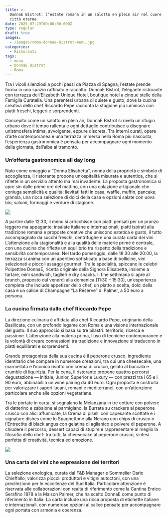 ```yaml
---
title: >-
  DonnaE Bistrot: l’estate romana in un salotto en plein air nel cuore della
  città eterna
date: 2025-07-29T00:00:00.000Z
type: regular
draft: true
images:
  - /images/roma-donnae-bistrot-menu.jpg
categories:
  - Ristoranti
tags:
  - menu
  - DonnaE Bistrot
  - Roma
---
```


Tra i vicoli silenziosi a pochi passi da Piazza di Spagna, l’estate prende forma in uno spazio raffinato e raccolto: DonnaE Bistrot, l’elegante ristorante con terrazza dell’Elizabeth Unique Hotel, boutique hotel a cinque stelle della Famiglia Curatella. Una parentesi urbana di quiete e gusto, dove la cucina creativa dello chef Riccardo Pepe racconta la stagione più luminosa con piatti freschi, leggeri e sorprendenti.

Concepito come un salotto en plein air, DonnaE Bistrot si rivela un rifugio urbano dove il tempo rallenta e ogni dettaglio contribuisce a disegnare un’atmosfera intima, avvolgente, eppure discreta. Tra interni curati, opere d’arte contemporanea e una terrazza immersa nella Roma più nascosta, l’esperienza gastronomica è pensata per accompagnare ogni momento della giornata, dall’alba al tramonto.

### Un’offerta gastronomica all day long

Nato come omaggio a “Donna Elisabetta”, nonna della proprietà e simbolo di accoglienza, il ristorante propone un’ospitalità misurata e autentica, che si riflette in un servizio attento ma mai invadente. La proposta gastronomica si apre sin dalle prime ore del mattino, con una colazione artigianale che coniuga semplicità e qualità: lievitati fatti in casa, waffle, muffin, pancake, granola, una ricca selezione di dolci della casa e opzioni salate con uova bio, salumi, formaggi e verdure di stagione.

![](/images/donnae-bistrot-roma.jpg)

A partire dalle 12:30, il menù si arricchisce con piatti pensati per un pranzo leggero ma appagante: insalate italiane e internazionali, piatti ispirati alla tradizione romana e proposte creative che uniscono estetica e gusto, il tutto accompagnato da succhi freschi, centrifughe e una curata carta dei vini. L’attenzione alla stagionalità e alla qualità delle materie prime è centrale, con una cucina che riflette un equilibrio tra rispetto della tradizione e sensibilità contemporanea. Nel tardo pomeriggio, dalle 18:30 alle 20:00, la terrazza si anima con un aperitivo sofisticato a base di bollicine, vini selezionati e piccoli assaggi gourmet. Tra le specialità, spiccano le celebri Polpettine DonnaE, ricetta originale della Signora Elisabetta, insieme a tartare, mini sandwich, taglieri e dry snacks. Il fine settimana si apre al brunch, proposto dal venerdì alla domenica (11:30 – 15:30), un’esperienza completa che include appetizer dello chef, un piatto a scelta, dolci della casa e un calice di Champagne “La Réserve” di Palmer, a 50 euro a persona.

### La cucina firmata dallo chef Riccardo Pepe

La direzione culinaria è affidata allo chef Riccardo Pepe, originario della Basilicata, con un profondo legame con Roma e una visione internazionale del gusto. Il suo approccio si basa su tre pilastri: territorio, ricerca e passione. L’attenzione alla materia prima, l’uso di tecniche contemporanee e la volontà di creare connessioni tra tradizione e innovazione si traducono in piatti equilibrati e sorprendenti.

Grande protagonista della sua cucina è il peperone crusco, ingrediente identitario che compare in numerose creazioni, tra cui una cheesecake, una marmellata e l’iconico risotto con crema di crusco, gelato al baccalà e crumble di liquirizia. Per la cena, il ristorante propone quattro percorsi degustazione — Initiale, Junior, Superior e Luxury — con prezzi tra i 65 e i 90 euro, abbinabili a un wine pairing da 40 euro. Ogni proposta è costruita per valorizzare i sapori lucani, romani e mediterranei, con un’attenzione particolare anche alle opzioni vegetariane.

Tra le portate in carta, si segnalano la Melanzana in tre cotture con polvere di datterino e zabaione al parmigiano, la Burrata su crackers al peperone crusco con alici affumicate, la Crema di piselli con capesante scottate e i signature dishes come lo Spaghettone alla Nerano con chips di crusco o l’Entrecôte di black angus con gelatina di aglianico e polvere di peperone. A chiudere il percorso, dessert capaci di stupire e rappresentare al meglio la filosofia dello chef: tra tutti, la cheesecake al peperone crusco, sintesi perfetta di creatività, tecnica ed emozione.

![](/images/donnae-bistrot-roma-vino.jpg)

### Una carta dei vini che espressione dei territori

La selezione enologica, curata dal F\&B Manager e Sommelier Dario Chieffallo, valorizza piccoli produttori e vitigni autoctoni, con una predilezione per le eccellenze del Sud Italia. Particolare attenzione è riservata alle collaborazioni con realtà di riferimento come la Cantina Enrico Serafino 1878 e la Maison Palmer, che ha scelto DonnaE come punto di riferimento in Italia. La carta include una ricca proposta di etichette italiane e internazionali, con numerose opzioni al calice pensate per accompagnare ogni portata con armonia e coerenza.
